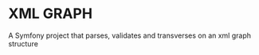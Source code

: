 XML GRAPH
=========

A Symfony project that parses, validates and transverses on an xml graph structure
